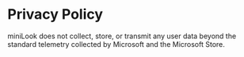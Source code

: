 # Privacy Policy

miniLook does not collect, store, or transmit any user data beyond the standard telemetry collected by Microsoft and the Microsoft Store.